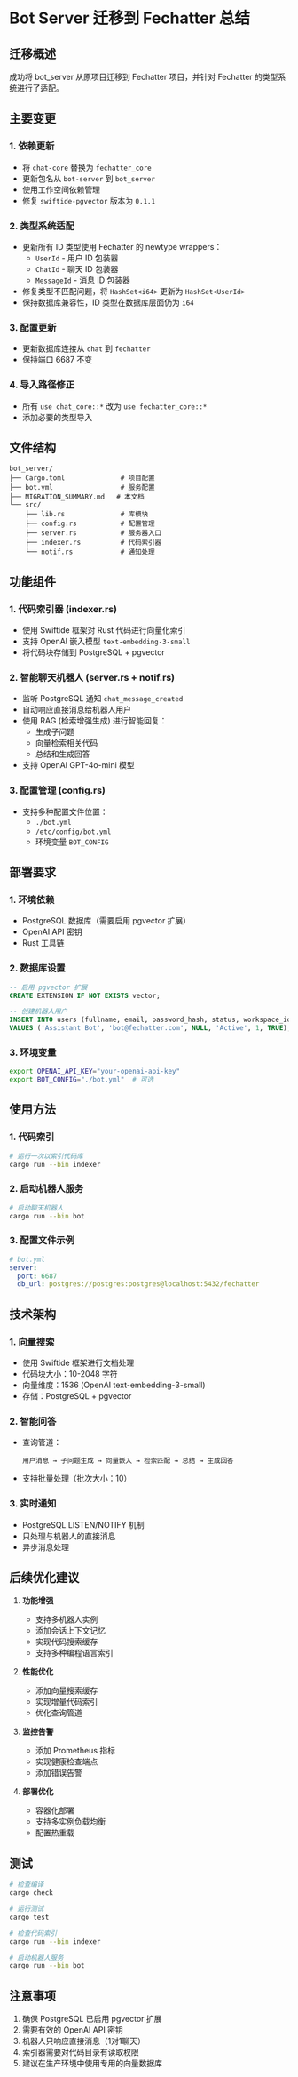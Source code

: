 # Bot Server 迁移到 Fechatter 总结

## 迁移概述

成功将 bot_server 从原项目迁移到 Fechatter 项目，并针对 Fechatter 的类型系统进行了适配。

## 主要变更

### 1. 依赖更新
- 将 `chat-core` 替换为 `fechatter_core`
- 更新包名从 `bot-server` 到 `bot_server`
- 使用工作空间依赖管理
- 修复 `swiftide-pgvector` 版本为 `0.1.1`

### 2. 类型系统适配
- 更新所有 ID 类型使用 Fechatter 的 newtype wrappers：
  - `UserId` - 用户 ID 包装器
  - `ChatId` - 聊天 ID 包装器  
  - `MessageId` - 消息 ID 包装器
- 修复类型不匹配问题，将 `HashSet<i64>` 更新为 `HashSet<UserId>`
- 保持数据库兼容性，ID 类型在数据库层面仍为 `i64`

### 3. 配置更新
- 更新数据库连接从 `chat` 到 `fechatter`
- 保持端口 6687 不变

### 4. 导入路径修正
- 所有 `use chat_core::*` 改为 `use fechatter_core::*`
- 添加必要的类型导入

## 文件结构

```
bot_server/
├── Cargo.toml              # 项目配置
├── bot.yml                 # 服务配置
├── MIGRATION_SUMMARY.md   # 本文档
└── src/
    ├── lib.rs              # 库模块
    ├── config.rs           # 配置管理
    ├── server.rs           # 服务器入口
    ├── indexer.rs          # 代码索引器
    └── notif.rs            # 通知处理
```

## 功能组件

### 1. 代码索引器 (indexer.rs)
- 使用 Swiftide 框架对 Rust 代码进行向量化索引
- 支持 OpenAI 嵌入模型 `text-embedding-3-small`
- 将代码块存储到 PostgreSQL + pgvector

### 2. 智能聊天机器人 (server.rs + notif.rs)
- 监听 PostgreSQL 通知 `chat_message_created`
- 自动响应直接消息给机器人用户
- 使用 RAG (检索增强生成) 进行智能回复：
  - 生成子问题
  - 向量检索相关代码
  - 总结和生成回答
- 支持 OpenAI GPT-4o-mini 模型

### 3. 配置管理 (config.rs)
- 支持多种配置文件位置：
  - `./bot.yml`
  - `/etc/config/bot.yml`
  - 环境变量 `BOT_CONFIG`

## 部署要求

### 1. 环境依赖
- PostgreSQL 数据库（需要启用 pgvector 扩展）
- OpenAI API 密钥
- Rust 工具链

### 2. 数据库设置
```sql
-- 启用 pgvector 扩展
CREATE EXTENSION IF NOT EXISTS vector;

-- 创建机器人用户
INSERT INTO users (fullname, email, password_hash, status, workspace_id, is_bot) 
VALUES ('Assistant Bot', 'bot@fechatter.com', NULL, 'Active', 1, TRUE);
```

### 3. 环境变量
```bash
export OPENAI_API_KEY="your-openai-api-key"
export BOT_CONFIG="./bot.yml"  # 可选
```

## 使用方法

### 1. 代码索引
```bash
# 运行一次以索引代码库
cargo run --bin indexer
```

### 2. 启动机器人服务
```bash
# 启动聊天机器人
cargo run --bin bot
```

### 3. 配置文件示例
```yaml
# bot.yml
server:
  port: 6687
  db_url: postgres://postgres:postgres@localhost:5432/fechatter
```

## 技术架构

### 1. 向量搜索
- 使用 Swiftide 框架进行文档处理
- 代码块大小：10-2048 字符
- 向量维度：1536 (OpenAI text-embedding-3-small)
- 存储：PostgreSQL + pgvector

### 2. 智能问答
- 查询管道：
  ```
  用户消息 → 子问题生成 → 向量嵌入 → 检索匹配 → 总结 → 生成回答
  ```
- 支持批量处理（批次大小：10）

### 3. 实时通知
- PostgreSQL LISTEN/NOTIFY 机制
- 只处理与机器人的直接消息
- 异步消息处理

## 后续优化建议

1. **功能增强**
   - 支持多机器人实例
   - 添加会话上下文记忆
   - 实现代码搜索缓存
   - 支持多种编程语言索引

2. **性能优化**
   - 添加向量搜索缓存
   - 实现增量代码索引
   - 优化查询管道

3. **监控告警**
   - 添加 Prometheus 指标
   - 实现健康检查端点
   - 添加错误告警

4. **部署优化**
   - 容器化部署
   - 支持多实例负载均衡
   - 配置热重载

## 测试

```bash
# 检查编译
cargo check

# 运行测试
cargo test

# 检查代码索引
cargo run --bin indexer

# 启动机器人服务
cargo run --bin bot
```

## 注意事项

1. 确保 PostgreSQL 已启用 pgvector 扩展
2. 需要有效的 OpenAI API 密钥
3. 机器人只响应直接消息（1对1聊天）
4. 索引器需要对代码目录有读取权限
5. 建议在生产环境中使用专用的向量数据库 